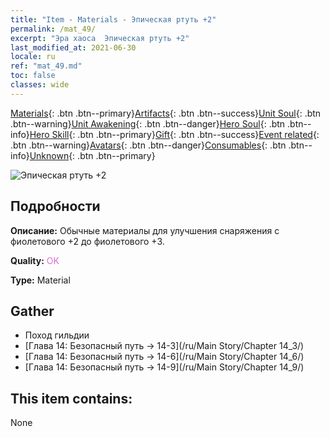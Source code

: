 ```yaml
---
title: "Item - Materials - Эпическая ртуть +2"
permalink: /mat_49/
excerpt: "Эра хаоса  Эпическая ртуть +2"
last_modified_at: 2021-06-30
locale: ru
ref: "mat_49.md"
toc: false
classes: wide
---
```

 [Materials](/ItemsRU/){: .btn .btn--primary}[Artifacts](/ItemsRU/Artifacts/){: .btn .btn--success}[Unit Soul](/ItemsRU/UnitSoul/){: .btn .btn--warning}[Unit Awakening](/ItemsRU/UnitAwakening/){: .btn .btn--danger}[Hero Soul](/ItemsRU/HeroSoul/){: .btn .btn--info}[Hero Skill](/ItemsRU/HeroSkill/){: .btn .btn--primary}[Gift](/ItemsRU/Gift/){: .btn .btn--success}[Event related](/ItemsRU/Events/){: .btn .btn--warning}[Avatars](/ItemsRU/Avatars/){: .btn .btn--danger}[Consumables](/ItemsRU/Consumables/){: .btn .btn--info}[Unknown](/ItemsRU/Unknown/){: .btn .btn--primary}

 ![Эпическая ртуть +2](/images/t/i_cailiao_shuiyin2.png)

## Подробности
 **Описание:** Обычные материалы для улучшения снаряжения c фиолетового +2 до фиолетового +3.

 **Quality:** <span style="color: #DA70D6">OK</span>

 **Type:** Material

## Gather

*    Поход гильдии 
*    [Глава 14: Безопасный путь -> 14-3](/ru/Main Story/Chapter 14_3/) 
*    [Глава 14: Безопасный путь -> 14-6](/ru/Main Story/Chapter 14_6/) 
*    [Глава 14: Безопасный путь -> 14-9](/ru/Main Story/Chapter 14_9/) 

## This item contains:

  None

